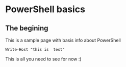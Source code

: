 # PowerShell basics

## The begining

This is a sample page with basis info about PowerShell

```text
Write-Host "this is  test"
```

This is all you need to see for now :\)

